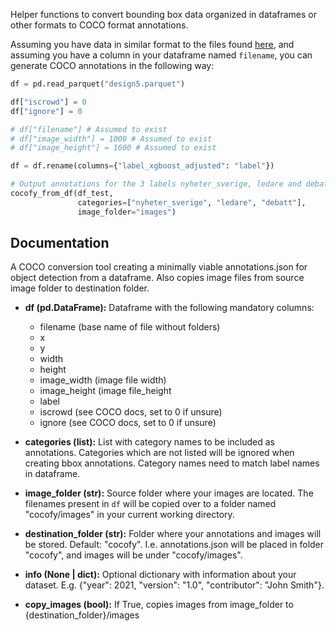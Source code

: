 Helper functions to convert bounding box data organized in dataframes or other formats to COCO format annotations. 

Assuming you have data in similar format to the files found [here](https://github.com/Lauler/newspaper_section_data), and assuming you have a column in your dataframe named `filename`, you can generate COCO annotations in the following way:

```python
df = pd.read_parquet("design5.parquet")

df["iscrowd"] = 0
df["ignore"] = 0

# df["filename"] # Assumed to exist
# df["image_width"] = 1000 # Assumed to exist
# df["image_height"] = 1600 # Assumed to exist

df = df.rename(columns={"label_xgboost_adjusted": "label"})

# Output annotations for the 3 labels nyheter_sverige, ledare and debatt
cocofy_from_df(df_test, 
               categories=["nyheter_sverige", "ledare", "debatt"], 
               image_folder="images")
```

## Documentation

A COCO conversion tool creating a minimally viable annotations.json for
object detection from a dataframe. Also copies image files from source
image folder to destination folder.


-   **df (pd.DataFrame):** Dataframe with the following mandatory columns:
    - filename (base name of file without folders)
    - x
    - y
    - width 
    - height
    - image_width (image file width)
    - image_height (image file_height
    - label
    - iscrowd (see COCO docs, set to 0 if unsure)
    - ignore (see COCO docs, set to 0 if unsure)

-   **categories (list):** List with category names to be included as annotations. Categories which are not listed will be ignored when creating bbox annotations. Category names need to match label names in dataframe. 

-   **image_folder (str):** Source folder where your images are located. The filenames present in `df` will be copied over to a folder named "cocofy/images" in your current working directory. 

-   **destination_folder (str):** Folder where your annotations and images will be stored. Default: "cocofy". I.e. annotations.json will be placed in folder "cocofy", and images will be under "cocofy/images". 

-   **info (None | dict):** Optional dictionary with information about your dataset. E.g. {"year": 2021, "version": "1.0", "contributor": "John Smith"}. 

-   **copy_images (bool):** If True, copies images from image_folder to {destination_folder}/images 